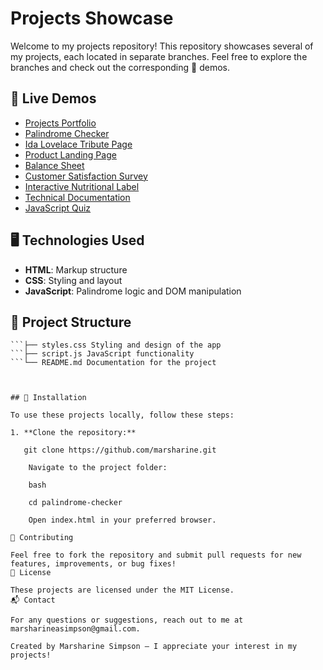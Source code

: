 # Projects Showcase

Welcome to my projects repository! This repository showcases several of my projects, each located in separate branches. Feel free to explore the branches and check out the corresponding 🚀 demos.

## 🚀 Live Demos

- [Projects Portfolio](https://lovelace-git-projects-portfolio-marsharine-simpsons-projects.vercel.app/)
- [Palindrome Checker](https://pages-git-palindromechecker-marsharine-simpsons-projects.vercel.app/)
- [Ida Lovelace Tribute Page](https://pages-git-lovelacetributewe-ab1fa1-marsharine-simpsons-projects.vercel.app/)
- [Product Landing Page](https://pages-git-productlanding-page-marsharine-simpsons-projects.vercel.app/)
- [Balance Sheet](https://pages-lb5dld5r9-marsharine-simpsons-projects.vercel.app/)
- [Customer Satisfaction Survey](https://pages-7lqxyy92h-marsharine-simpsons-projects.vercel.app/)
- [Interactive Nutritional Label](https://lovelace-git-nutrition-label-marsharine-simpsons-projects.vercel.app/)
- [Technical Documentation](https://pages-git-technical-documen-c729ab-marsharine-simpsons-projects.vercel.app/)
- [JavaScript Quiz](https://pages-pm7zy9x5i-marsharine-simpsons-projects.vercel.app/)

## 🖥️ Technologies Used

- **HTML**: Markup structure
- **CSS**: Styling and layout
- **JavaScript**: Palindrome logic and DOM manipulation

## 📂 Project Structure

```├── index.html HTML structure for the app 
```├── styles.css Styling and design of the app 
```├── script.js JavaScript functionality 
```└── README.md Documentation for the project



## 🔧 Installation

To use these projects locally, follow these steps:

1. **Clone the repository:**
  
   git clone https://github.com/marsharine.git

    Navigate to the project folder:

    bash

    cd palindrome-checker

    Open index.html in your preferred browser.

🤝 Contributing

Feel free to fork the repository and submit pull requests for new features, improvements, or bug fixes!
📜 License

These projects are licensed under the MIT License.
📬 Contact

For any questions or suggestions, reach out to me at marsharineasimpson@gmail.com.

Created by Marsharine Simpson — I appreciate your interest in my projects!
